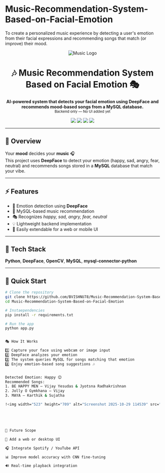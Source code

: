 # Music-Recommendation-System-Based-on-Facial-Emotion
To create a personalized music experience by detecting a user's emotion from their facial expressions and recommending songs that match (or improve) their mood.

<!-- HEADER -->
<p align="center">
  <img src="https://img.icons8.com/color/96/000000/musical-notes.png" alt="Music Logo"/>
</p>

<h1 align="center">🎶 Music Recommendation System Based on Facial Emotion 🎭</h1>

<p align="center">
  <b>AI-powered system that detects your facial emotion using DeepFace and recommends mood-based songs from a MySQL database.</b><br>
  <sub>Backend only — No UI added yet</sub>
</p>

<p align="center">
  <img src="https://img.shields.io/badge/Python-3.8+-blue?logo=python">
  <img src="https://img.shields.io/badge/DeepFace-Facial%20Emotion-red?logo=opencv">
  <img src="https://img.shields.io/badge/MySQL-Database-orange?logo=mysql">
  <img src="https://img.shields.io/badge/OpenCV-Computer%20Vision-green?logo=opencv">
</p>

---

## 🌟 Overview

Your **mood** decides your **music** 🎧  
This project uses **DeepFace** to detect your emotion (happy, sad, angry, fear, neutral) and recommends songs stored in a **MySQL** database that match your vibe.

---

## ⚡ Features

- 🧠 Emotion detection using **DeepFace**
- 🎵 MySQL-based music recommendation
- 🎭 Recognizes *happy, sad, angry, fear, neutral*
- 💡 Lightweight backend implementation
- 🧩 Easily extendable for a web or mobile UI

---

## 🧠 Tech Stack

**Python**, **DeepFace**, **OpenCV**, **MySQL**, **mysql-connector-python**

---

## 🚀 Quick Start

```bash
# Clone the repository
git clone https://github.com/BVISHNU78/Music-Recommendation-System-Based-on-Facial-Emotion.git
cd Music-Recommendation-System-Based-on-Facial-Emotion

# Instaependencies
pip install -r requirements.txt

# Run the app
python app.py


🎭 How It Works

1️⃣ Capture your face using webcam or image input
2️⃣ DeepFace analyzes your emotion
3️⃣ The system queries MySQL for songs matching that emotion
4️⃣ Enjoy emotion-based song suggestions 🎶


Detected Emotion: Happy 😊
Recommended Songs:
1. BE HAPPY MEN — Vijay Yesudas & Jyotsna Radhakrishnan
2. Jolly O Gymkhana — Vijay
3. MAYA — Karthik & Sujatha

!<img width="523" height="709" alt="Screenshot 2025-10-29 114539" src="https://github.com/user-attachments/assets/f87ec7aa-83b1-4a29-9434-1a1682a52244" />





🌈 Future Scope

🎨 Add a web or desktop UI

🎧 Integrate Spotify / YouTube API

📊 Improve model accuracy with CNN fine-tuning

🔊 Real-time playback integration
